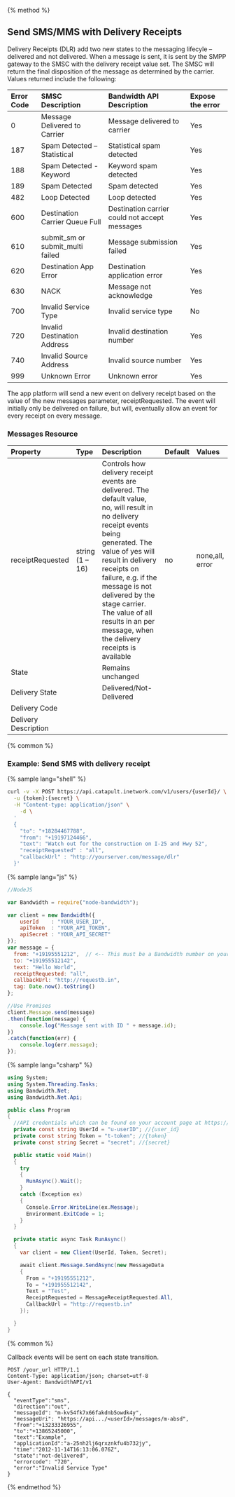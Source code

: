 {% method %}
## Send SMS/MMS with Delivery Receipts
Delivery Receipts (DLR) add two new states to the messaging lifecyle – delivered and not delivered. When a message is sent, it is sent by the SMPP gateway to the SMSC with the delivery receipt value set. The SMSC will return the final disposition of the message as determined by the carrier. Values returned include the following:

| **Error Code** | **SMSC Description**               | **Bandwidth API Description**                 | **Expose the error** |
|:---------------|:-----------------------------------|:----------------------------------------------|:---------------------|
| 0              | Message Delivered to Carrier       | Message delivered to carrier                  | Yes                  |
| 187            | Spam Detected – Statistical        | Statistical spam detected                     | Yes                  |
| 188            | Spam Detected -Keyword             | Keyword spam detected                         | Yes                  |
| 189            | Spam Detected                      | Spam detected                                 | Yes                  |
| 482            | Loop Detected                      | Loop detected                                 | Yes                  |
| 600            | Destination Carrier Queue Full     | Destination carrier could not accept messages | Yes                  |
| 610            | submit\_sm or submit\_multi failed | Message submission failed                     | Yes                  |
| 620            | Destination App Error              | Destination application error                 | Yes                  |
| 630            | NACK                               | Message not acknowledge                       | Yes                  |
| 700            | Invalid Service Type               | Invalid service type                          | No                   |
| 720            | Invalid Destination Address        | Invalid destination number                    | Yes                  |
| 740            | Invalid Source Address             | Invalid source number                         | Yes                  |
| 999            | Unknown Error                      | Unknown error                                 | Yes                  |

The app platform will send a new event on delivery receipt based on the value of the new messages parameter, receiptRequested. The event will initially only be delivered on failure, but will, eventually allow an event for every receipt on every message.

### Messages Resource
| **Property**         | **Type**        | **Description**                                                                                                                                                                                                                                                                                                                                     | **Default** | **Values**      |
|:---------------------|:----------------|:----------------------------------------------------------------------------------------------------------------------------------------------------------------------------------------------------------------------------------------------------------------------------------------------------------------------------------------------------|:------------|:----------------|
| receiptRequested     | string (1 – 16) | Controls how delivery receipt events are delivered. The default value, no, will result in no delivery receipt events being generated. The value of yes will result in delivery receipts on  failure, e.g. if the message is not delivered by the stage carrier. The value of all results in an per message, when the delivery receipts is available | no          | none,all, error |
| State                |                 | Remains unchanged                                                                                                                                                                                                                                                                                                                                   |             |                 |
| Delivery State       |                 | Delivered/Not-Delivered                                                                                                                                                                                                                                                                                                                             |             |                 |
| Delivery Code        |                 |                                                                                                                                                                                                                                                                                                                                                     |             |                 |
| Delivery Description |                 |                                                                                                                                                                                                                                                                                                                                                     |             |                 |

{% common %}
### Example: Send SMS with delivery receipt

{% sample lang="shell" %}

```bash
curl -v -X POST https://api.catapult.inetwork.com/v1/users/{userId}/ \
  -u {token}:{secret} \
  -H "Content-type: application/json" \
    -d \
  '
  {
    "to": "+18284467788",
    "from": "+19197124466",
    "text": "Watch out for the construction on I-25 and Hwy 52",
    "receiptRequested" : "all",
    "callbackUrl" : "http://yourserver.com/message/dlr"
  }'
```

{% sample lang="js" %}

```js
//NodeJS

var Bandwidth = require("node-bandwidth");

var client = new Bandwidth({
    userId    : "YOUR_USER_ID",
    apiToken  : "YOUR_API_TOKEN",
    apiSecret : "YOUR_API_SECRET"
});
var message = {
  from: "+19195551212",  // <-- This must be a Bandwidth number on your account
  to: "+191955512142",
  text: "Hello World",
  receiptRequested: "all",
  callbackUrl: "http://requestb.in",
  tag: Date.now().toString()
};

//Use Promises
client.Message.send(message)
.then(function(message) {
    console.log("Message sent with ID " + message.id);
})
.catch(function(err) {
    console.log(err.message);
});

```

{% sample lang="csharp" %}

```csharp
using System;
using System.Threading.Tasks;
using Bandwidth.Net;
using Bandwidth.Net.Api;

public class Program
{
  //API credentials which can be found on your account page at https://catapult.inetwork.com/pages/login.jsf
  private const string UserId = "u-userID"; //{user_id}
  private const string Token = "t-token"; //{token}
  private const string Secret = "secret"; //{secret}

  public static void Main()
  {
    try
    {
      RunAsync().Wait();
    }
    catch (Exception ex)
    {
      Console.Error.WriteLine(ex.Message);
      Environment.ExitCode = 1;
    }
  }

  private static async Task RunAsync()
  {
    var client = new Client(UserId, Token, Secret);

    await client.Message.SendAsync(new MessageData
    {
      From = "+19195551212",
      To = "+191955512142",
      Text = "Test",
      ReceiptRequested = MessageReceiptRequested.All,
      CallbackUrl = "http://requestb.in"
    });

  }
}
```

{% common %}

Callback events will be sent on each state transition.

```http
POST /your_url HTTP/1.1
Content-Type: application/json; charset=utf-8
User-Agent: BandwidthAPI/v1

{
  "eventType":"sms",
  "direction":"out",
  "messageId": "m-kv54fk7x66fakdnb5owdk4y",
  "messageUri": "https://api.../<userId>/messages/m-absd",
  "from":"+13233326955",
  "to":"+13865245000",
  "text":"Example",
  "applicationId":"a-25nh2lj6qrxznkfu4b732jy",
  "time":"2012-11-14T16:13:06.076Z",
  "state":"not-delivered",
  "errorcode": "720",
  "error":"Invalid Service Type"
}
```


{% endmethod %}
